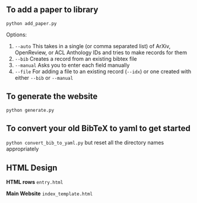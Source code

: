 ## To add a paper to library
`python add_paper.py`

Options:
1. `--auto` This takes in a single (or comma separated list) of ArXiv, OpenReview, or ACL Anthology IDs and tries to make records for them
2. `--bib` Creates a record from an existing bibtex file
3. `--manual` Asks you to enter each field manually
4. `--file` For adding a file to an existing record (`--idx`) or one created with either `--bib` or `--manual`


## To generate the website
`python generate.py` 

## To convert your old BibTeX to yaml to get started
`python convert_bib_to_yaml.py` but reset all the directory names appropriately

## HTML Design
**HTML rows**
`entry.html`

**Main Website**
`index_template.html`
